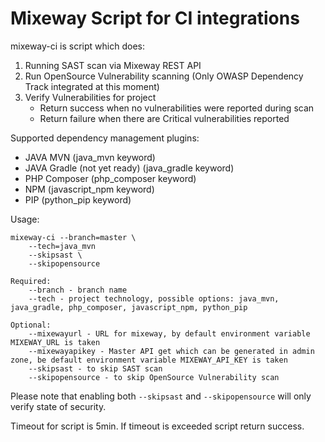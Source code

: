 # Mixeway Script for CI integrations

mixeway-ci is script which does:
1. Running SAST scan via Mixeway REST API
2. Run OpenSource Vulnerability scanning (Only OWASP Dependency Track integrated at this moment)
3. Verify Vulnerabilities for project
    - Return success when no vulnerabilities were reported during scan
    - Return failure when there are Critical vulnerabilities reported
    
Supported dependency management plugins:
* JAVA MVN (java_mvn keyword)
* JAVA Gradle (not yet ready) (java_gradle keyword)
* PHP Composer (php_composer keyword)
* NPM (javascript_npm keyword)
* PIP (python_pip keyword)

Usage:
```
mixeway-ci --branch=master \
    --tech=java_mvn
    --skipsast \
    --skipopensource

Required:
    --branch - branch name
    --tech - project technology, possible options: java_mvn, java_gradle, php_composer, javascript_npm, python_pip

Optional:
    --mixewayurl - URL for mixeway, by default environment variable MIXEWAY_URL is taken
    --mixewayapikey - Master API get which can be generated in admin zone, be default environment variable MIXEWAY_API_KEY is taken
    --skipsast - to skip SAST scan
    --skipopensource - to skip OpenSource Vulnerability scan
```

Please note that enabling both `--skipsast` and `--skipopensource` will only verify state of security.

Timeout for script is 5min. If timeout is exceeded script return success.